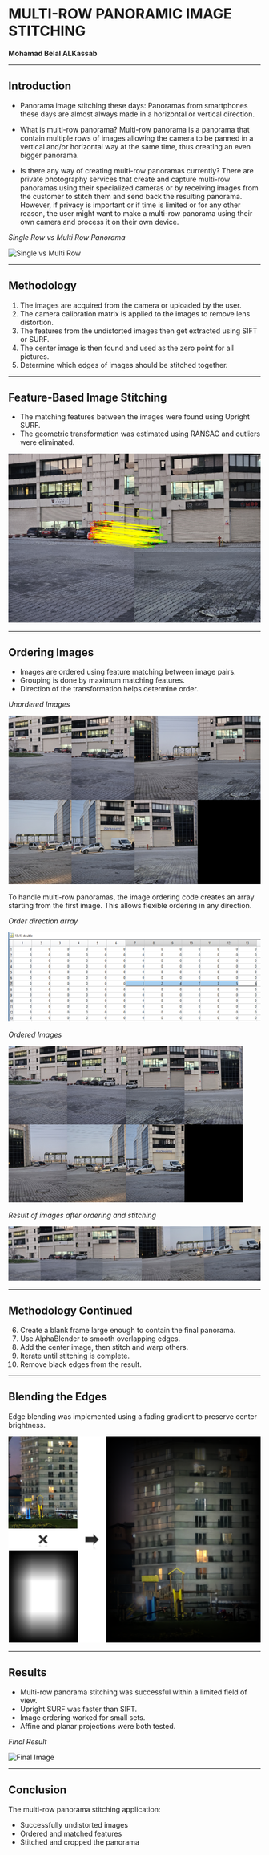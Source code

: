 # MULTI-ROW PANORAMIC IMAGE STITCHING

**Mohamad Belal ALKassab**


---

## Introduction

- Panorama image stitching these days:
  Panoramas from smartphones these days are almost always made in a horizontal or vertical direction.

- What is multi-row panorama?
  Multi-row panorama is a panorama that contain multiple rows of images allowing the camera to be panned in a vertical and/or horizontal way at the same time, thus creating an even bigger panorama.

- Is there any way of creating multi-row panoramas currently?
  There are private photography services that create and capture multi-row panoramas using their specialized cameras or by receiving images from the customer to stitch them and send back the resulting panorama. However, if privacy is important or if time is limited or for any other reason, the user might want to make a multi-row panorama using their own camera and process it on their own device.

*Single Row vs Multi Row Panorama*

![Single vs Multi Row](media/image2.png)



---

## Methodology

1. The images are acquired from the camera or uploaded by the user.
2. The camera calibration matrix is applied to the images to remove lens distortion.
3. The features from the undistorted images then get extracted using SIFT or SURF.
4. The center image is then found and used as the zero point for all pictures.
5. Determine which edges of images should be stitched together.


---

## Feature-Based Image Stitching

- The matching features between the images were found using Upright SURF.
- The geometric transformation was estimated using RANSAC and outliers were eliminated.
  
![Feature-Based Image Stitching](media/image3.png)


---

## Ordering Images

- Images are ordered using feature matching between image pairs.
- Grouping is done by maximum matching features.
- Direction of the transformation helps determine order.

*Unordered Images*

![Ordering Images](media/image4.png)



To handle multi-row panoramas, the image ordering code creates an array starting from the first image. This allows flexible ordering in any direction.

*Order direction array*

![OrderDirection](media/image5.png)



*Ordered Images*

![Ordered Images](media/image6.png)


*Result of images after ordering and stitching*

![Stitching Result](media/image7.png)


---

## Methodology Continued

6. Create a blank frame large enough to contain the final panorama.
7. Use AlphaBlender to smooth overlapping edges.
8. Add the center image, then stitch and warp others.
9. Iterate until stitching is complete.
10. Remove black edges from the result.


---

## Blending the Edges

Edge blending was implemented using a fading gradient to preserve center brightness.

![Blending](media/image8.png)

---

## Results

- Multi-row panorama stitching was successful within a limited field of view.
- Upright SURF was faster than SIFT.
- Image ordering worked for small sets.
- Affine and planar projections were both tested.

*Final Result*

![Final Image](media/image9.png)



---

## Conclusion

The multi-row panorama stitching application:
- Successfully undistorted images
- Ordered and matched features
- Stitched and cropped the panorama
